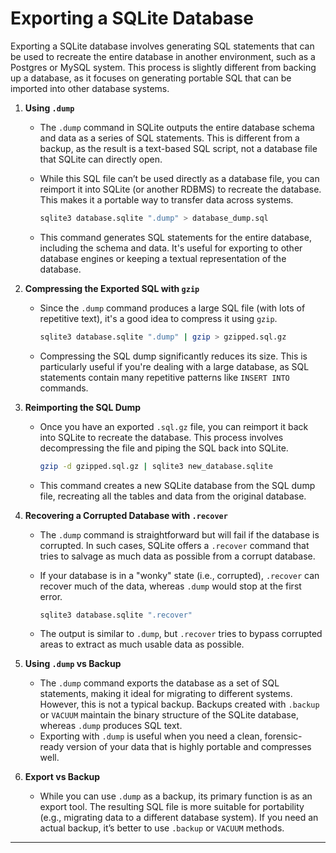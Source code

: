 # Exporting a SQLite Database

Exporting a SQLite database involves generating SQL statements that can be used to recreate the entire database in
another environment, such as a Postgres or MySQL system. This process is slightly different from backing up a
database, as it focuses on generating portable SQL that can be imported into other database systems.

1. **Using `.dump`**
    - The `.dump` command in SQLite outputs the entire database schema and data as a series of SQL statements. This is
      different from a backup, as the result is a text-based SQL script, not a database file that SQLite can directly
      open.
    - While this SQL file can’t be used directly as a database file, you can reimport it into SQLite (or another RDBMS)
      to recreate the database. This makes it a portable way to transfer data across systems.
      ```bash
      sqlite3 database.sqlite ".dump" > database_dump.sql
      ```

    - This command generates SQL statements for the entire database, including the schema and data. It's useful for
      exporting to other database engines or keeping a textual representation of the database.

2. **Compressing the Exported SQL with `gzip`**
    - Since the `.dump` command produces a large SQL file (with lots of repetitive text), it's a good idea to compress
      it using `gzip`.
      ```bash
      sqlite3 database.sqlite ".dump" | gzip > gzipped.sql.gz
      ```

    - Compressing the SQL dump significantly reduces its size. This is particularly useful if you're dealing with a
      large database, as SQL statements contain many repetitive patterns like `INSERT INTO` commands.

3. **Reimporting the SQL Dump**
    - Once you have an exported `.sql.gz` file, you can reimport it back into SQLite to recreate the database. This
      process involves decompressing the file and piping the SQL back into SQLite.
      ```bash
      gzip -d gzipped.sql.gz | sqlite3 new_database.sqlite
      ```

    - This command creates a new SQLite database from the SQL dump file, recreating all the tables and data from the
      original database.

4. **Recovering a Corrupted Database with `.recover`**
    - The `.dump` command is straightforward but will fail if the database is corrupted. In such cases, SQLite offers a
      `.recover` command that tries to salvage as much data as possible from a corrupt database.
    - If your database is in a "wonky" state (i.e., corrupted), `.recover` can recover much of the data, whereas `.dump`
      would stop at the first error.
      ```bash
      sqlite3 database.sqlite ".recover"
      ```

    - The output is similar to `.dump`, but `.recover` tries to bypass corrupted areas to extract as much usable data as
      possible.

5. **Using `.dump` vs Backup**
    - The `.dump` command exports the database as a set of SQL statements, making it ideal for migrating to different
      systems. However, this is not a typical backup. Backups created with `.backup` or `VACUUM` maintain the binary
      structure of the SQLite database, whereas `.dump` produces SQL text.
    - Exporting with `.dump` is useful when you need a clean, forensic-ready version of your data that is highly
      portable and compresses well.

6. **Export vs Backup**
    - While you can use `.dump` as a backup, its primary function is as an export tool. The resulting SQL file is more
      suitable for portability (e.g., migrating data to a different database system). If you need an actual backup, it’s
      better to use `.backup` or `VACUUM` methods.

---
